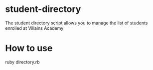 # student-directory

The student directory script allows you to manage the list of students enrolled at Villains Academy

# How to use

ruby directory.rb
